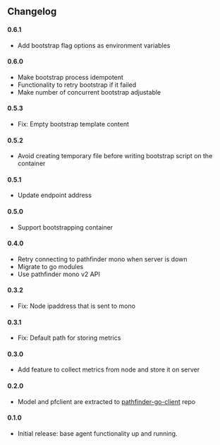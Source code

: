 ## Changelog

#### 0.6.1
- Add bootstrap flag options as environment variables

#### 0.6.0
- Make bootstrap process idempotent
- Functionality to retry bootstrap if it failed
- Make number of concurrent bootstrap adjustable

#### 0.5.3
- Fix: Empty bootstrap template content

#### 0.5.2
- Avoid creating temporary file before writing bootstrap script on the container

#### 0.5.1
- Update endpoint address

#### 0.5.0
- Support bootstrapping container

#### 0.4.0
- Retry connecting to pathfinder mono when server is down
- Migrate to go modules
- Use pathfinder mono v2 API

#### 0.3.2
- Fix: Node ipaddress that is sent to mono

#### 0.3.1
- Fix: Default path for storing metrics

#### 0.3.0
- Add feature to collect metrics from node and store it on server

#### 0.2.0
- Model and pfclient are extracted to [pathfinder-go-client](https://github.com/pathfinder-cm/pathfinder-go-client) repo

#### 0.1.0
- Initial release: base agent functionality up and running.
